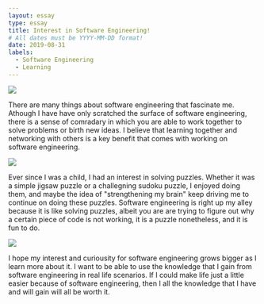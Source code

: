 ```yaml
---
layout: essay
type: essay
title: Interest in Software Engineering!
# All dates must be YYYY-MM-DD format!
date: 2019-08-31
labels:
  - Software Engineering
  - Learning
---
```


<img class="ui tiny left circular floated image" src="../images/paintbrushes.jpg">

There are many things about software engineering that fascinate me. Athough I have have only scratched the surface of software engineering, there is a sense of comradary in which you are able to work together to solve problems or birth new ideas. I believe that learning together and networking with others is a key benefit that comes with working on software engineering. 

<img class="ui tiny left circular floated image" src="../images/design-technology.jpg">

Ever since I was a child, I had an interest in solving puzzles. Whether it was a simple jigsaw puzzle or a challegning sudoku puzzle, I enjoyed doing them, and maybe the idea of "strengthening my brain" keep driving me to continue on doing these puzzles. Software engineering is right up my alley because it is like solving puzzles, albeit you are are trying to figure out why a certain piece of code is not working, it is a puzzle nonetheless, and it is fun to do. 

<img class="ui tiny left circular floated image" src="../images/software-code.jpg">

I hope my interest and curiousity for software engineering grows bigger as I learn more about it. I want to be able to use the knowledge that I gain from software engineering in real life scenarios. If I could make life just a little easier because of software engineering, then I all the knowledge that I have and will gain will all be worth it.

